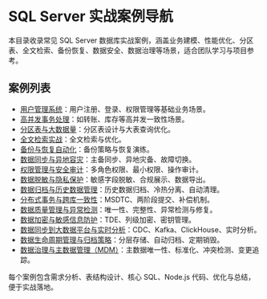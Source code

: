 # SQL Server 实战案例导航

本目录收录常见 SQL Server 数据库实战案例，涵盖业务建模、性能优化、分区表、全文检索、备份恢复、数据安全、数据治理等场景，适合团队学习与项目参考。

## 案例列表
- [用户管理系统](./case-用户管理系统.md)：用户注册、登录、权限管理等基础业务场景。
- [高并发事务处理](./case-高并发事务.md)：如转账、库存等高并发一致性场景。
- [分区表与大数据量](./case-分区表与大数据量.md)：分区表设计与大表查询优化。
- [全文检索实战](./case-全文检索.md)：全文检索与优化。
- [备份与恢复自动化](./case-备份恢复.md)：备份策略与恢复演练。
- [数据同步与异地容灾](./case-数据同步与容灾.md)：主备同步、异地灾备、故障切换。
- [权限管理与安全审计](./case-权限管理与安全审计.md)：多角色权限、最小权限、操作审计。
- [数据脱敏与隐私保护](./case-数据脱敏与隐私保护.md)：敏感字段脱敏、合规展示、数据导出。
- [数据归档与历史数据管理](./case-数据归档与历史数据管理.md)：历史数据归档、冷热分离、自动清理。
- [分布式事务与跨库一致性](./case-分布式事务与跨库一致性.md)：MSDTC、两阶段提交、补偿机制。
- [数据质量管理与异常检测](./case-数据质量管理与异常检测.md)：唯一性、完整性、异常检测与修复。
- [数据加密与敏感信息防护](./case-数据加密与敏感信息防护.md)：TDE、列级加密、密钥管理。
- [数据同步到大数据平台与实时分析](./case-数据同步到大数据平台与实时分析.md)：CDC、Kafka、ClickHouse、实时分析。
- [数据生命周期管理与归档策略](./case-数据生命周期管理与归档策略.md)：分层存储、自动归档、定期销毁。
- [数据治理与主数据管理（MDM）](./case-数据治理与主数据管理.md)：主数据唯一性、标准化、冲突检测、变更追踪。

每个案例包含需求分析、表结构设计、核心 SQL、Node.js 代码、优化与总结，便于实战落地。 